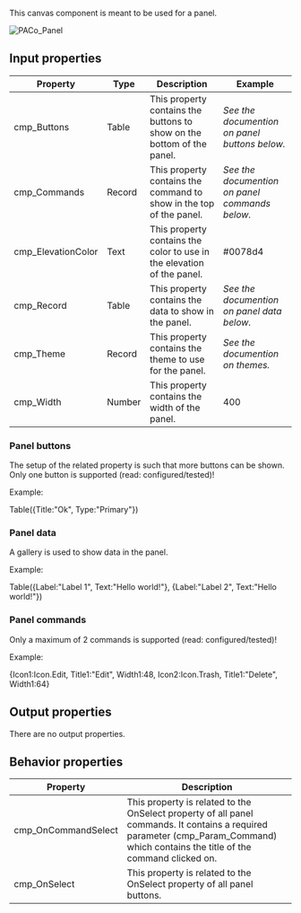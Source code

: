 This canvas component is meant to be used for a panel.

![PACo_Panel](https://user-images.githubusercontent.com/35654198/197223171-3e9f5821-5623-4991-9a1c-169d4cc5bc3b.png)

## **Input properties**

| Property | Type | Description | Example |
| - | - | - | - |
| cmp_Buttons | Table | This property contains the buttons to show on the bottom of the panel. | *See the documention on panel buttons below.* |
| cmp_Commands | Record | This property contains the command to show in the top of the panel. | *See the documention on panel commands below.* |
| cmp_ElevationColor | Text | This property contains the color to use in the elevation of the panel. | #0078d4 |
| cmp_Record | Table | This property contains the data to show in the panel. | *See the documention on panel data below.* |
| cmp_Theme | Record | This property contains the theme to use for the panel. | *See the documention on themes.* |
| cmp_Width | Number | This property contains the width of the panel. | 400 |

### Panel buttons

The setup of the related property is such that more buttons can be shown. Only one button is supported (read: configured/tested)!

Example:

Table({Title:"Ok", Type:"Primary"})

### Panel data

A gallery is used to show data in the panel.

Example:

Table({Label:"Label 1", Text:"Hello world!"}, {Label:"Label 2", Text:"Hello world!"})

### Panel commands

Only a maximum of 2 commands is supported (read: configured/tested)!

Example:

{Icon1:Icon.Edit, Title1:"Edit", Width1:48, Icon2:Icon.Trash, Title1:"Delete", Width1:64}

## **Output properties**

There are no output properties.

## **Behavior properties**

| Property | Description |
| - | - |
| cmp_OnCommandSelect | This property is related to the OnSelect property of all panel commands. It contains a required parameter (cmp_Param_Command) which contains the title of the command clicked on. |
| cmp_OnSelect | This property is related to the OnSelect property of all panel buttons. |
